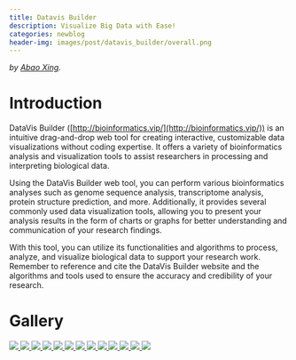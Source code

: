 ```yaml
---
title: Datavis Builder
description: Visualize Big Data with Ease!
categories: newblog
header-img: images/post/datavis_builder/overall.png
---
```

*by [Abao Xing]({{site.baseurl}}/people/abao_xing).*

# Introduction

DataVis Builder ([http://bioinformatics.vip/](http://bioinformatics.vip/)) is an intuitive drag-and-drop web tool for creating interactive, customizable data visualizations without coding expertise. It offers a variety of bioinformatics analysis and visualization tools to assist researchers in processing and interpreting biological data.

Using the DataVis Builder web tool, you can perform various bioinformatics analyses such as genome sequence analysis, transcriptome analysis, protein structure prediction, and more. Additionally, it provides several commonly used data visualization tools, allowing you to present your analysis results in the form of charts or graphs for better understanding and communication of your research findings.

With this tool, you can utilize its functionalities and algorithms to process, analyze, and visualize biological data to support your research work. Remember to reference and cite the DataVis Builder website and the algorithms and tools used to ensure the accuracy and credibility of your research.

# Gallery

<div class="image-container">    
    <a href="http://bioinformatics.vip/advanced/chord-diagram" target="_blank">
        <img src="../../../images/post/datavis_builder/demo001.png"/>
    </a>
    <a href="http://bioinformatics.vip/advanced/correlation-matrix-corrplot" target="_blank">
        <img src="../../../images/post/datavis_builder/demo002.png"/>
    </a>
    <a href="http://bioinformatics.vip/advanced/deg-cluster" target="_blank">
        <img src="../../../images/post/datavis_builder/demo003.png"/>
    </a>
    <a href="http://bioinformatics.vip/advanced/go-cnetplot" target="_blank">
        <img src="../../../images/post/datavis_builder/demo004.png"/>
    </a>
    <a href="http://bioinformatics.vip/advanced/go-gochord" target="_blank">
        <img src="../../../images/post/datavis_builder/demo005.png"/>
    </a>
    <a href="http://bioinformatics.vip/advanced/go-gocluster" target="_blank">
        <img src="../../../images/post/datavis_builder/demo006.png"/>
    </a>
    <a href="http://bioinformatics.vip/advanced/kegg-hierarchy" target="_blank">
        <img src="../../../images/post/datavis_builder/demo007.png"/>
    </a>
    <a href="http://bioinformatics.vip/advanced/pathway-enrichment-analysis-metabolites-dotplot" target="_blank">
        <img src="../../../images/post/datavis_builder/demo008.png"/>
    </a>
    <a href="http://bioinformatics.vip/advanced/roc-curve" target="_blank">
        <img src="../../../images/post/datavis_builder/demo009.png"/>
    </a>
    <a href="http://bioinformatics.vip/advanced/snp-density" target="_blank">
        <img src="../../../images/post/datavis_builder/demo010.png"/>
    </a>
    <a href="http://bioinformatics.vip/advanced/survival-analysis" target="_blank">
        <img src="../../../images/post/datavis_builder/demo011.png"/>
    </a>
    <a href="http://bioinformatics.vip/advanced/tcga-expression-mutation-grade" target="_blank">
        <img src="../../../images/post/datavis_builder/demo012.png"/>
    </a>
    <a href="http://bioinformatics.vip" target="_blank" title="To see more, please visit DataVis Builder">
        <img src="../../../images/post/datavis_builder/overall.png"/>
    </a>
</div>

















